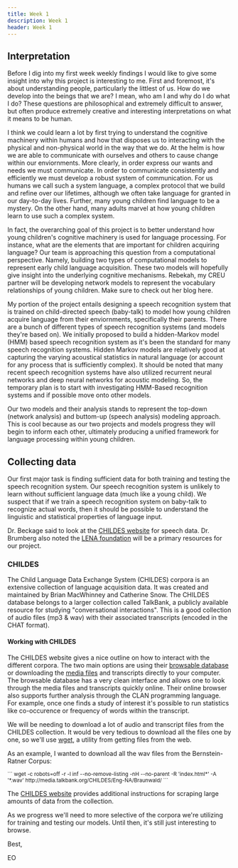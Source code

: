 ```yaml
---
title: Week 1
description: Week 1
header: Week 1
---
```



## Interpretation
Before I dig into my first week weekly findings I would like to give some insight into why this project is interesting to me. First and foremost, it's about understanding people, particularly the littlest of us. How do we develop into the beings that we are? I mean, who am I and why do I do what I do? These questions are philosophical and extremely difficult to answer, but often produce extremely creative and interesting interpretations on what it means to be human.

I think we could learn a lot by first trying to understand the cognitive machinery within humans and how that disposes us to interacting with the physical and non-physical world in the way that we do. At the helm is how we are able to communicate with ourselves and others to cause change within our enviornments. More clearly, in order express our wants and needs we must communicate. In order to communicate consistently and efficiently we must develop a robust system of communication. For us humans we call such a system language, a complex protocol that we build and refine over our lifetimes, although we often take language for granted in our day-to-day lives. Further, many young children find language to be a mystery. On the other hand, many adults marvel at how young children learn to use such a complex system.

In fact, the overarching goal of this project is to better understand how young children's cognitive machinery is used for language processing. For instance, what are the elements that are important for children acquiring language? Our team is approaching this question from a computational perspective. Namely, building two types of computational models to represent early child language acquisition. These two models will hopefully give insight into the underlying cognitive mechanisms. Rebekah, my CREU partner will be developing network models to represent the vocabulary relationships of young children. Make sure to check out her blog here.

[//]: # (-- Image)

My portion of the project entails designing a speech recognition system that is trained on child-directed speech (baby-talk) to model how young children acquire language from their enviornments, specifically their parents. There are a bunch of different types of speech recognition systems (and models they're based on). We initially proposed to build a hidden-Markov model (HMM) based speech recognition system as it's been the standard for many speech recognition systems. Hidden Markov models are relatively good at capturing the varying acoustical statistics in natural language (or account for any process that is sufficiently complex). It should be noted that many recent speech recognition systems have also utilized recurrent neural networks and deep neural networks for acoustic modeling. So, the temporary plan is to start with investigating HMM-Based recognition systems and if possible move onto other models.

[//]: # (-- Image)

Our two models and their analysis stands to represent the top-down (network analysis) and buttom-up (speech analysis) modeling approach. This is cool because as our two projects and models progress they will begin to inform each other, ultimately producing a unified framework for language processing within young children.

[//]: # (-- Image)

## Collecting data
Our first major task is finding sufficient data for both training and testing the speech recognition system. Our speech recognition system is unlikely to learn without sufficient language data (much like a young child). We suspect that if we train a speech recognition system on baby-talk to recognize actual words, then it should be possible to understand the linguistic and statistical properties of language input.

[//]: # (-- Image)

Dr. Beckage said to look at the [CHILDES website](http://childes.talkbank.org/) for speech data. Dr. Brumberg also noted the [LENA foundation](https://www.lena.org/) will be a primary resources for our project.

### CHILDES ####
The Child Language Data Exchange System (CHILDES) corpora is an extensive collection of language acquisition data. It was created and maintained by Brian MacWhinney and Catherine Snow. The CHILDES database belongs to a larger collection called TalkBank, a publicly available resource for studying "conversational interactions". This is a good collection of audio files (mp3 & wav) with their associated transcripts (encoded in the CHAT format).

#### Working with CHILDES
The CHILDES website gives a nice outline on how to interact with the different corpora. The two main options are using their [browsable database](http://childes.talkbank.org/browser/) or downloading the [media files](http://childes.talkbank.org/access/) and transcripts directly to your computer. The browsable database has a very clean interface and allows one to look through the media files and transcripts quickly online. Their online browser also supports further analysis through the CLAN programming language. For example, once one finds a study of interest it's possible to run statistics like co-occurence or frequency of words within the transcript.

We will be needing to download a lot of audio and transcript files from the CHILDES collection. It would be very tedious to download all the files one by one, so we'll use [wget](https://www.gnu.org/software/wget/), a utility from getting files from the web.

As an example, I wanted to download all the wav files from the Bernstein-Ratner Corpus:

<sub>
```
wget -c robots=off -r -l inf --no-remove-listing -nH --no-parent -R 'index.html*' -A '*.wav' http://media.talkbank.org/CHILDES/Eng-NA/Braunwald/
```</sub>

The [CHILDES website](http://childes.talkbank.org/data.html) provides additional instructions for scraping large amounts of data from the collection.

As we progress we'll need to more selective of the corpora we're utilizing for training and testing our models. Until then, it's still just interesting to browse.

Best,

EO
